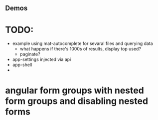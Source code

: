 ## Demos
# TODO:
* example using mat-autocomplete for sevaral files and querying data
  * what happens if there's 1000s of results, display top used?
  * paginate?
* app-settings injected via api
* app-shell
* 

# angular form groups with nested form groups and disabling nested forms
